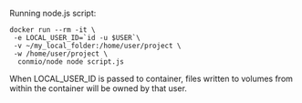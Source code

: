 
Running node.js script:
```
docker run --rm -it \
 -e LOCAL_USER_ID=`id -u $USER`\
 -v ~/my_local_folder:/home/user/project \
 -w /home/user/project \
  conmio/node node script.js
 ```

When LOCAL_USER_ID is passed to container, files written to volumes from within the container will be owned by that user.
